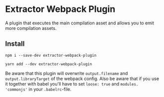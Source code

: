# Extractor Webpack Plugin

A plugin that executes the main compilation asset and allows you to emit more compilation assets.

## Install

```
npm i --save-dev extractor-webpack-plugin
```

```
yarn add --dev extractor-webpack-plugin
```

Be aware that this plugin will overwrite `output.filename` and `output.libraryTarget` of the webpack config.
Also be aware that if you use it together with babel you'll have to set `loose: true` and `modules. 'commonjs'` in your `.babelrc`-file.
